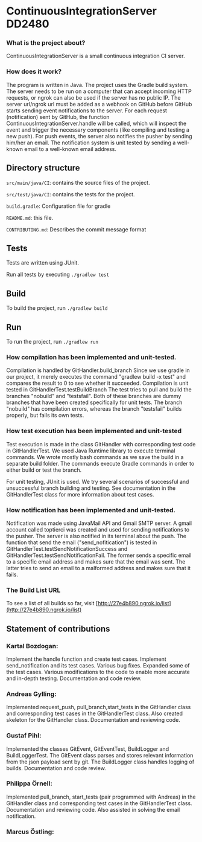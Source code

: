 # ContinuousIntegrationServer DD2480

### What is the project about?

ContinuousIntegrationServer is a small continuous integration CI server.

### How does it work?
The program is written in Java. The project uses the Gradle build system.
The server needs to be run on a computer that can accept incoming HTTP requests, or ngrok can also be used if the server has no public IP.
The server url/ngrok url must be added as a webhook on GitHub before GitHub starts sending event notifications to the server.
For each request (notification) sent by GitHub, the function ContinuousIntegrationServer.handle will be called, which will inspect the event and trigger the necessary components (like compiling and testing a new push).
For push events, the server also notifies the pusher by sending him/her an email. The notification system is unit tested by sending a well-known email to a well-known email address.


## Directory structure
`src/main/java/CI`: contains the source files of the project.

`src/test/java/CI`: contains the tests for the project.

`build.gradle`: Configuration file for gradle

`README.md`: this file.

`CONTRIBUTING.md`: Describes the commit message format

## Tests
Tests are written using JUnit.

Run all tests by executing `./gradlew test`

## Build

To build the project, run `./gradlew build`

## Run

To run the project, run `./gradlew run`

### How compilation has been implemented and unit-tested.
Compilation is handled by GitHandler.build_branch
Since we use gradle in our project, it merely executes the command "gradlew build -x test" and compares the result to 0 to see whether it succeeded.
Compilation is unit tested in GitHandlerTest.testBuildBranch
The test tries to pull and build the branches "nobuild" and "testsfail". Both of these branches are dummy branches that have been created specifically for unit tests.
The branch "nobuild" has compilation errors, whereas the branch "testsfail" builds properly, but fails its own tests.
### How test execution has been implemented and unit-tested
Test execution is made in the class GitHandler with corresponding test code in GitHandlerTest. We used Java Runtime library to execute terminal commands. We wrote mostly bash commands as we save the build in a separate build folder. The commands execute Gradle commands in order to either build or test the branch.

For unit testing, JUnit is used. We try several scenarios of successful and unsuccessful branch building and testing. See documentation in the GitHandlerTest class for more information about test cases.

### How notification has been implemented and unit-tested.
Notification was made using JavaMail API and Gmail SMTP server. A gmail account called toptierci was created and used for sending notifications to the pusher. The server is also notified in its terminal about the push.
The function that send the email ("send_nofitication") is tested in GitHandlerTest.testSendNotificationSuccess and GitHandlerTest.testSendNotificationFail. The former sends a specific email to a specific email address and makes sure that the email was sent. The latter tries to send an email to a malformed address and makes sure that it fails.

### The Build List URL
To see a list of all builds so far, visit [http://27e4b890.ngrok.io/list](http://27e4b890.ngrok.io/list)

## Statement of contributions
### Kartal Bozdogan:
Implement the handle function and create test cases. Implement send_notification and its test cases. Various bug fixes. Expanded some of the test cases. Various modifications to the code to enable more accurate and in-depth testing. Documentation and code review.
### Andreas Gylling:
Implemented request_push, pull_branch,start_tests in the GitHandler class and corresponding test cases in the GitHandlerTest class. Also created skeleton for the GitHandler class. Documentation and reviewing code.
### Gustaf Pihl:
Implemented the classes GitEvent, GitEventTest, BuildLogger and BuildLoggerTest. The GitEvent class parses and stores relevant information from the json payload sent by git. The BuildLogger class handles logging of builds. Documentation and code review.
### Philippa Örnell:
Implemented pull_branch, start_tests (pair programmed with Andreas) in the GitHandler class and corresponding test cases in the GitHandlerTest class. Documentation and reviewing code. Also assisted in solving the email notification.
### Marcus Östling:
